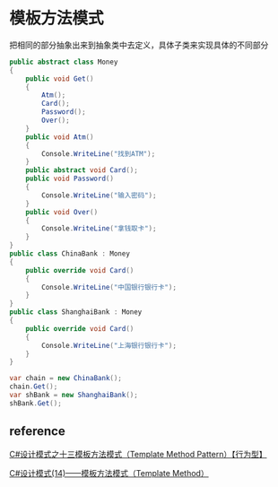 # 模板方法模式

把相同的部分抽象出来到抽象类中去定义，具体子类来实现具体的不同部分

```csharp
public abstract class Money
{
    public void Get()
    {
        Atm();
        Card();
        Password();
        Over();
    }
    public void Atm()
    {
        Console.WriteLine("找到ATM");
    }
    public abstract void Card();
    public void Password()
    {
        Console.WriteLine("输入密码");
    }
    public void Over()
    {
        Console.WriteLine("拿钱取卡");
    }
}
public class ChinaBank : Money
{
    public override void Card()
    {
        Console.WriteLine("中国银行银行卡");
    }
}
public class ShanghaiBank : Money
{
    public override void Card()
    {
        Console.WriteLine("上海银行银行卡");
    }
}
```

```csharp
var chain = new ChinaBank();
chain.Get();
var shBank = new ShanghaiBank();
shBank.Get();
```

## reference

[C#设计模式之十三模板方法模式（Template Method Pattern）【行为型】](http://www.cnblogs.com/PatrickLiu/p/7837716.html)

[C#设计模式(14)——模板方法模式（Template Method）](http://www.cnblogs.com/zhili/p/TemplateMethodPattern.html)